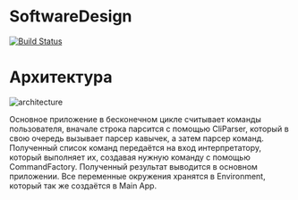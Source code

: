 # SoftwareDesign

[![Build Status](https://travis-ci.org/vladimirrim/SoftwareDesign.svg?branch=hw_1)](https://travis-ci.org/vladimirrim/SoftwareDesign)

# Архитектура

![architecture](https://user-images.githubusercontent.com/22059171/52305624-a15c4700-29a6-11e9-9c4a-84a9cd10c8bf.png)

Основное приложение в бесконечном цикле считывает команды пользователя, вначале строка парсится с помощью CliParser, который в свою очередь вызывает парсер кавычек, а затем парсер команд. Полученный список команд передаётся на вход интерпретатору, который выполняет
их, создавая нужную команду с помощью CommandFactory. Полученный результат выводится в основном приложении. Все переменные окружения хранятся в Environment, который так же создаётся в Main App.
